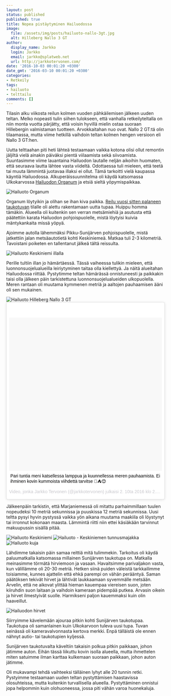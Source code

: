 ```yaml
---
layout: post
status: published
published: true
title: Nopea pistäytyminen Hailuodossa
image:
  file: /assets/img/posts/hailuoto-nallo-3gt.jpg
  alt: Hilleberg Nallo 3 GT
author:
  display_name: Jarkko
  login: Jarkko
  email: jarkko@splatweb.net
  url: http://jarkkotervonen.com/
date: '2016-10-03 00:01:20 +0300'
date_gmt: '2016-03-10 00:01:20 +0300'
categories:
- Retkeily
tags:
- hailuoto
- telttailu
comments: []
---
```

Tilasin alku viikosta reilun kolmen vuoden pähkäilemisen jälkeen uuden teltan. Melko nopeasti tulin siihen tulokseen, että vanhalla retkeilyteltalla on niin monta vuotta pärjätty, että voisin hyvillä mielin ostaa suoraan Hillebergin valmistaman tuotteen. Arvokkaitahan nuo ovat.  Nallo 2 GT:tä olin tilaamassa, mutta viime hetkillä vaihdoin teltan kolmen hengen versioon eli Nallo 3 GT:hen.

Uutta telttaahan piti heti lähteä testaamaan vaikka kotona olisi ollut remontin jäljiltä vielä ainakin päiväksi pientä viilaamista sekä siivoamista. Suuntasimme viime lauantaina Hailuodon lautalle neljän aikoihin huomaten, että seuraava lautta lähtee vasta viideltä. Odottaessa tuli mieleen, että teetä tai muuta lämmintä juotavaa illaksi ei ollut. Tämä tarkoitti vielä kaupassa käyntiä Hailuodossa. Alkuperäissuunnitelma oli käydä katsomassa Ulkokarvossa [Hailuodon Organum](http://www.hailuoto.fi/matkailu/nahtavyydet/hailuoto-organum/) ja etsiä sieltä yöpymispaikkaa.

<amp-img src="/assets/img/posts/hailluoto-organum.jpg" alt="Hailuoto Organum" width="4" height="3" layout="responsive">
  <noscript><img src="/assets/img/posts/hailluoto-organum.jpg" alt="Hailuoto Organum" /></noscript>
</amp-img>

Organum löytyikin ja olihan se ihan kiva paikka. <a href="http://www.kaleva.fi/uutiset/oulu/taukotupa-on-palanut-kivetykseen-saakka-hailuodon-ulkokarvossa/702757/">Reilu vuosi sitten palaneen taukotuvan</a> tilalle oli alettu rakentamaan uutta tupaa. Huippu homma tämäkin. Alueella oli kuitenkin sen verran metsämiehiä ja asutusta että päätettiin karata Hailuodon pohjoispuolelle, mistä löytyisi kuivia mäntykankaita missä yöpyä.

Ajoimme autolla lähemmäksi Pikku-Sunijärven pohjoispuolelle, mistä jatkettiin jalan metsäautotietä kohti Keskiniemeä. Matkaa tuli 2-3 kilometriä. Tavoistani poiketen en tallentanut jälkeä tältä reissulta.

<amp-img src="/assets/img/posts/hailuoto-keskiniemi-ilta.jpg" alt="Hailuoto Keskiniemi illalla" width="4" height="3" layout="responsive">
  <noscript><img src="/assets/img/posts/hailuoto-keskiniemi-ilta.jpg" alt="Hailuoto Keskiniemi illalla" /></noscript>
</amp-img>

Perille tultiin illan jo hämärtäessä. Tässä vaiheessa tulikin mieleen, että luonnonsuojelualueilla leiriytyminen taitaa olla kiellettyä. Ja näitä alueitahan Hailuodossa riittää. Pystytimme teltan hämärässä onnistuneesti ja paikkakin taisi olla jälkeen päin tarkistettuna luonnonsuojelualueiden ulkopuolella. Meren rantaan oli muutama kymmenen metriä ja aaltojen pauhaamisen ääni oli sen mukainen.

<amp-img src="/assets/img/posts/hailuoto-nallo-3gt.jpg" alt="Hailuoto Hilleberg Nallo 3 GT" width="4" height="3" layout="responsive">
  <noscript><img src="/assets/img/posts/hailuoto-nallo-3gt.jpg" alt="Hailuoto Hilleberg Nallo 3 GT" /></noscript>
</amp-img>

<blockquote class="instagram-media" style="background: #FFF; border: 0; border-radius: 3px; box-shadow: 0 0 1px 0 rgba(0,0,0,0.5),0 1px 10px 0 rgba(0,0,0,0.15); margin: 1px; max-width: 658px; padding: 0; width: calc(100% - 2px);" data-instgrm-captioned="" data-instgrm-version="7">
<div style="padding: 8px;">
<div style="background: #F8F8F8; line-height: 0; margin-top: 40px; padding: 50.0% 0; text-align: center; width: 100%;"></div>
<p style="margin: 8px 0 0 0; padding: 0 4px;"><a style="color: #000; font-family: Arial,sans-serif; font-size: 14px; font-style: normal; font-weight: normal; line-height: 17px; text-decoration: none; word-wrap: break-word;" href="https://www.instagram.com/p/BLDhxYxhrSu/" target="_blank">Pari tuntia meni katsellessa lamppua ja kuunnellessa meren pauhaamista. Ei ihminen kovin kummoista viihdettä tarvitse 🌊⛺️😊</a></p>
<p style="color: #c9c8cd; font-family: Arial,sans-serif; font-size: 14px; line-height: 17px; margin-bottom: 0; margin-top: 8px; overflow: hidden; padding: 8px 0 7px; text-align: center; text-overflow: ellipsis; white-space: nowrap;">Video, jonka Jarkko Tervonen (@jarkkotervonen) julkaisi <time style="font-family: Arial,sans-serif; font-size: 14px; line-height: 17px;" datetime="2016-10-02T09:14:24+00:00">2. 10ta 2016 klo 2.14 PDT</time></p>
</div>
</blockquote>
<script async defer src="//platform.instagram.com/en_US/embeds.js"></script>

Jälkeenpäin tarkistin, että Marjaniemessä oli mitattu parhaimmillaan tuulen nopeudeksi 10 metriä sekunnissa ja puuskissa 12 metriä sekunnissa. Uusi teltta pysyi hyvin pystyssä vaikka yön aikana muutama maakiila oli löystynyt tai irronnut kokonaan maasta. Lämmintä riitti niin ettei käsiäkään tarvinnut makuupussin sisällä pitää.

<amp-img src="/assets/img/posts/hailuoto-keskiniemi-ilta.jpg" alt="Hailuoto Keskiniemi" width="4" height="3" layout="responsive">
  <noscript><img src="/assets/img/posts/hailuoto-keskiniemi-ilta.jpg" alt="Hailuoto Keskiniemi" /></noscript>
</amp-img>

<amp-img src="/assets/img/posts/hailuoto-keskiniemen-tunnusmajakka-paiva.jpg" alt="Hailuoto - Keskiniemen tunnusmajakka" width="4" height="3" layout="responsive">
  <noscript><img src="/assets/img/posts/hailuoto-keskiniemen-tunnusmajakka-paiva.jpg" alt="Hailuoto - Keskiniemen tunnusmajakka" /></noscript>
</amp-img>

<amp-img src="/assets/img/posts/hailuoto-tie.jpg" alt="Hailuoto kuja" width="4" height="3" layout="responsive">
  <noscript><img src="/assets/img/posts/hailuoto-tie.jpg" alt="Hailuoto kuja" /></noscript>
</amp-img>

Lähdimme takaisin päin samaa reittiä mitä tulimmekin. Tarkoitus oli käydä paluumatkalla katsomassa millainen Sunijärven taukotupa on. Matkalla meinasimme törmätä hirviemoon ja vasaan. Havaitsimme parivaljakon vasta, kun välillämme oli 20-30 metriä. Hetken siinä puiden väleistä tarkkailimme toisiamme, kunnes ajattelin että ehkä parempi on vähän perääntyä. Saman päätöksen tekivät hirvet ja lähtivät laukkaamaan syvemmälle metsään. Arvelin, että ne aikovat ylittää hieman kauempaa viereisen suon, joten kiiruhdin suon laitaan ja vaihdoin kameraan pidempää putkea. Arvasin oikein ja hirvet ilmestyivät suolle. Harmikseni paljon kauemmaksi kuin olin haaveillut.

<amp-img src="/assets/img/posts/hailuoto-hirvet.jpg" alt="Hailuodon hirvet" width="4" height="3" layout="responsive">
  <noscript><img src="/assets/img/posts/hailuoto-hirvet.jpg" alt="Hailuodon hirvet" /></noscript>
</amp-img>

Siirryimme kävelemään ajouraa pitkin kohti Sunijärven taukotupaa. Taukotupa oli samanlainen kuin Ulkokarvoon tuleva uusi tupa. Tuvan seinässä oli kameravalvonnasta kertova merkki. Enpä tälläistä ole ennen nähnyt autio- tai taukotupien kyljessä.

Sunijärven taukotuvalta käveltiin takaisin polkua pitkin paikkaan, johon jätimme auton. Eihän tässä liikuttu kovin isolla alueella, mutta ihmettelen miten satuimme ilman karttaa kulkemaan suoraan paikkaan, johon auton jätimme.

Oli mukavampi tehdä vaihteeksi tälläinen lyhyt alle 20 tunnin retki. Pystyimme testaamaan uuden teltan pystyttämisen haastavissa olosuhteissa, mutta kuitenkin turvallisella alueella. Pystyttäminen onnistui jopa helpommin kuin olohuoneessa, jossa piti vähän varoa huonekaluja.
